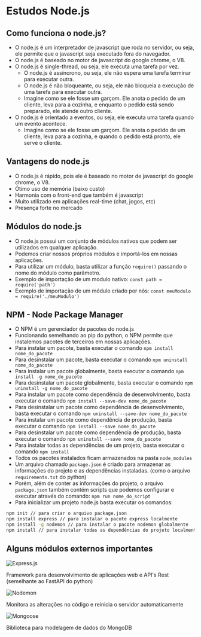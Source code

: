 # Estudos Node.js

## Como funciona o node.js?

- O node.js é um interpretador de javascript que roda no servidor, ou seja, ele permite que o javascript seja executado fora do navegador.
- O node.js é baseado no motor de javascript do google chrome, o V8.
- O node.js é single-thread, ou seja, ele executa uma tarefa por vez.
  - O node.js é assíncrono, ou seja, ele não espera uma tarefa terminar para executar outra.
  - O node.js é não bloqueante, ou seja, ele não bloqueia a execução de uma tarefa para executar outra.
  - Imagine como se ele fosse um garçom. Ele anota o pedido de um cliente, leva para a cozinha, e enquanto o pedido está sendo preparado, ele atende outro cliente.
- O node.js é orientado a eventos, ou seja, ele executa uma tarefa quando um evento acontece.
  - Imagine como se ele fosse um garçom. Ele anota o pedido de um cliente, leva para a cozinha, e quando o pedido está pronto, ele serve o cliente.

## Vantagens do node.js

- O node.js é rápido, pois ele é baseado no motor de javascript do google chrome, o V8.
- Ótimo uso de memória (baixo custo)
- Harmonia com o front-end que também é javascript
- Muito utilizado em aplicações real-time (chat, jogos, etc)
- Presença forte no mercado

## Módulos do node.js

- O node.js possui um conjunto de módulos nativos que podem ser utilizados em qualquer aplicação.
- Podemos criar nossos próprios módulos e importá-los em nossas aplicações.
- Para utilizar um módulo, basta utilizar a função `require()` passando o nome do módulo como parâmetro.
- Exemplo de importação de um modulo nativo: `const path = require('path')`
- Exemplo de importação de um módulo criado por nós: `const meuModulo = require('./meuModulo')`

## NPM - Node Package Manager

- O NPM é um gerenciador de pacotes do node.js
- Funcionando semelhando ao pip do python, o NPM permite que instalemos pacotes de terceiros em nossas aplicações.
- Para instalar um pacote, basta executar o comando `npm install nome_do_pacote`
- Para desinstalar um pacote, basta executar o comando `npm uninstall nome_do_pacote`
- Para instalar um pacote globalmente, basta executar o comando `npm install -g nome_do_pacote`
- Para desinstalar um pacote globalmente, basta executar o comando `npm uninstall -g nome_do_pacote`
- Para instalar um pacote como dependência de desenvolvimento, basta executar o comando `npm install --save-dev nome_do_pacote`
- Para desinstalar um pacote como dependência de desenvolvimento, basta executar o comando `npm uninstall --save-dev nome_do_pacote`
- Para instalar um pacote como dependência de produção, basta executar o comando `npm install --save nome_do_pacote`
- Para desinstalar um pacote como dependência de produção, basta executar o comando `npm uninstall --save nome_do_pacote`
- Para instalar todas as dependências de um projeto, basta executar o comando `npm install`
- Todos os pacotes instalados ficam armazenados na pasta `node_modules`
- Um arquivo chamado `package.json` é criado para armazenar as informações do projeto e as dependências instaladas. (como o arquivo `requirements.txt` do python)
- Porém, além de conter as informações do projeto, o arquivo `package.json` também contém scripts que podemos configurar e executar através do comando: `npm run nome_do_script`
- Para inicializar um projeto node.js basta executar os comandos:

```bash
npm init // para criar o arquivo package.json
npm install express // para instalar o pacote express localmente
npm install -g nodemon // para instalar o pacote nodemon globalmente
npm install // para instalar todas as dependências do projeto localmente
```

## Alguns módulos externos importantes

![Express.js](https://img.shields.io/badge/express.js-%23404d59.svg?style=for-the-badge&logo=express&logoColor=%2361DAFB)

Framework para desenvolvimento de aplicações web e API's Rest (semelhante ao FastAPI do python)

![Nodemon](https://img.shields.io/badge/nodemon-%23404d59.svg?style=for-the-badge&logo=nodemon&logoColor=%2361DAFB)

Monitora as alterações no código e reinicia o servidor automaticamente

![Mongoose](https://img.shields.io/badge/mongoose-%23404d59.svg?style=for-the-badge&logo=mongoose&logoColor=%2361DAFB)

Biblioteca para modelagem de dados do MongoDB
